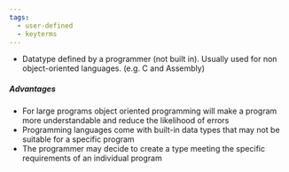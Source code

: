 ```yaml
---
tags:
  - user-defined
  - keyterms
---
```

- Datatype defined by a programmer (not built in). Usually used for non object-oriented languages. (e.g. C and Assembly)


##### Advantages
- For large programs object oriented programming will make a program more understandable and reduce the likelihood of errors
- Programming languages come with built-in data types that may not be suitable for a specific program
- The programmer may decide to create a type meeting the specific requirements of an individual program